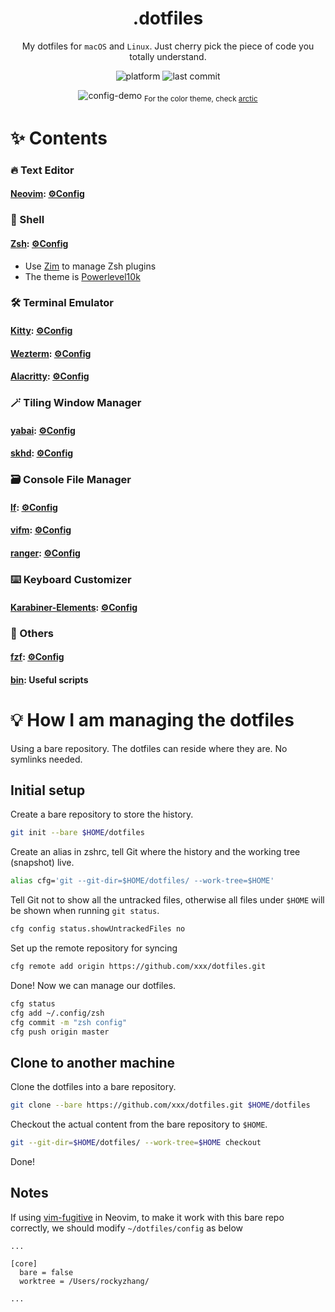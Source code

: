 <div align="center">

# .dotfiles

My dotfiles for `macOS` and `Linux`. Just cherry pick the piece of code you totally understand.

![platform](https://img.shields.io/badge/platform-macOS%2FLinux-blue)
![last commit](https://img.shields.io/github/last-commit/rockyzhang24/dotfiles)
  
![config-demo](https://user-images.githubusercontent.com/11582667/220463312-8559aba9-e0d8-4bdc-8d02-3dc322204df4.png)
  <sub>For the color theme, check [arctic](https://github.com/rockyzhang24/arctic.nvim)</sub>

</div>

# ✨ Contents

### 🔥 Text Editor

#### [Neovim](https://neovim.io): [⚙️Config](./.config/nvim/)

### 🐚 Shell

#### [Zsh](https://www.zsh.org): [⚙️Config](./.config/zsh/)

* Use [Zim](https://zimfw.sh) to manage Zsh plugins
* The theme is [Powerlevel10k](https://github.com/romkatv/powerlevel10k)

### 🛠️ Terminal Emulator

#### [Kitty](https://sw.kovidgoyal.net/kitty/): [⚙️Config](./.config/kitty/)

#### [Wezterm](https://wezfurlong.org/wezterm/): [⚙️Config](./.config/wezterm/)

#### [Alacritty](https://alacritty.org): [⚙️Config](./.config/alacritty/)

### 🪄 Tiling Window Manager

#### [yabai](https://github.com/koekeishiya/yabai): [⚙️Config](./.config/yabai/)
#### [skhd](https://github.com/koekeishiya/skhd): [⚙️Config](./.config/yabai/)

### 🗃️ Console File Manager

#### [lf](https://pkg.go.dev/github.com/gokcehan/lf): [⚙️Config](./.config/lf/)

#### [vifm](https://vifm.info): [⚙️Config](./.config/vifm/)

#### [ranger](https://ranger.github.io): [⚙️Config](./.config/ranger/)

### ⌨️ Keyboard Customizer

#### [Karabiner-Elements](https://karabiner-elements.pqrs.org): [⚙️Config](./.config/karabiner/)

### 🧶 Others

#### [fzf](https://github.com/junegunn/fzf): [⚙️Config](./.config/fzf/)

#### [bin](./.config/bin/): Useful scripts

# 💡 How I am managing the dotfiles

Using a bare repository. The dotfiles can reside where they are. No symlinks needed.

## Initial setup

Create a bare repository to store the history.

```bash
git init --bare $HOME/dotfiles
```

Create an alias in zshrc, tell Git where the history and the working tree (snapshot) live.

```bash
alias cfg='git --git-dir=$HOME/dotfiles/ --work-tree=$HOME'
```

Tell Git not to show all the untracked files, otherwise all files under `$HOME` will be shown when running `git status`.

```bash
cfg config status.showUntrackedFiles no
```

Set up the remote repository for syncing

```bash
cfg remote add origin https://github.com/xxx/dotfiles.git
```

Done! Now we can manage our dotfiles.

```bash
cfg status
cfg add ~/.config/zsh
cfg commit -m "zsh config"
cfg push origin master
```

## Clone to another machine

Clone the dotfiles into a bare repository.

```bash
git clone --bare https://github.com/xxx/dotfiles.git $HOME/dotfiles
```

Checkout the actual content from the bare repository to `$HOME`.

```bash
git --git-dir=$HOME/dotfiles/ --work-tree=$HOME checkout
```

Done!

## Notes

If using [vim-fugitive](https://github.com/tpope/vim-fugitive) in Neovim, to make it work with this bare repo correctly, we should modify `~/dotfiles/config` as below

```
...

[core]
  bare = false
  worktree = /Users/rockyzhang/

...
```
